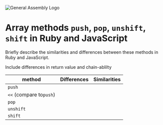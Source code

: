 ![General Assembly Logo](http://i.imgur.com/ke8USTq.png)

# Array methods `push`, `pop`, `unshift`, `shift` in Ruby and JavaScript

Briefly describe the similarities and differences between these methods in Ruby and JavaScript.

Include differences in return value and chain-ablilty

| method                  | Differences | Similarities |
|-------------------------|-------------|--------------|
| `push`                  |             |              |
| `<<` (compare to`push`) |             |              |
| `pop`                   |             |              |
| `unshift`               |             |              |
| `shift`                 |             |              |
